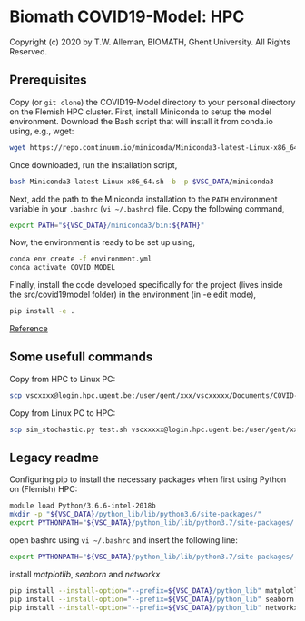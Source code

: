 # Biomath COVID19-Model: HPC

Copyright (c) 2020 by T.W. Alleman, BIOMATH, Ghent University. All Rights Reserved.


## Prerequisites

Copy (or `git clone`) the COVID19-Model directory to your personal directory on the Flemish HPC cluster. First, install Miniconda to setup the model environment. Download the Bash script that will install it from conda.io using, e.g., wget:

```bash
wget https://repo.continuum.io/miniconda/Miniconda3-latest-Linux-x86_64.sh
```

Once downloaded, run the installation script,

```bash
bash Miniconda3-latest-Linux-x86_64.sh -b -p $VSC_DATA/miniconda3
```

Next, add the path to the Miniconda installation to the `PATH` environment variable in your `.bashrc` (`vi ~/.bashrc`) file. Copy the following command,

```bash
export PATH="${VSC_DATA}/miniconda3/bin:${PATH}"
```

Now, the environment is ready to be set up using,

```bash
conda env create -f environment.yml
conda activate COVID_MODEL
```

Finally, install the code developed specifically for the project (lives inside the src/covid19model folder) in the environment (in -e edit mode),

```bash
pip install -e .
```

[Reference](https://vlaams-supercomputing-centrum-vscdocumentation.readthedocs-hosted.com/en/latest/software/python_package_management.html?highlight=conda#install-an-additional-package)

## Some usefull commands

Copy from HPC to Linux PC:

```bash
scp vscxxxx@login.hpc.ugent.be:/user/gent/xxx/vscxxxxx/Documents/COVID-19/test.sh .
```

Copy from Linux PC to HPC:

```bash
scp sim_stochastic.py test.sh vscxxxxx@login.hpc.ugent.be:/user/gent/xxx/vscxxxxx/Documents/COVID-19/
```

## Legacy readme

Configuring pip to install the necessary packages when first using Python on (Flemish) HPC:

```bash
module load Python/3.6.6-intel-2018b
mkdir -p "${VSC_DATA}/python_lib/lib/python3.6/site-packages/"
export PYTHONPATH="${VSC_DATA}/python_lib/lib/python3.7/site-packages/:${PYTHONPATH}"
```
open bashrc using `vi ~/.bashrc` and insert the following line:

```bash
export PYTHONPATH="${VSC_DATA}/python_lib/lib/python3.7/site-packages/:${PYTHONPATH}"
```

install *matplotlib*, *seaborn* and *networkx*

```bash
pip install --install-option="--prefix=${VSC_DATA}/python_lib" matplotlib
pip install --install-option="--prefix=${VSC_DATA}/python_lib" seaborn
pip install --install-option="--prefix=${VSC_DATA}/python_lib" networkx
```

